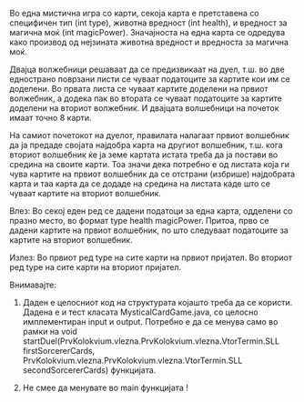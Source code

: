 Во една мистична игра со карти, секоја карта е претставена со специфичен тип (int type), животна вредност (int health), и вредност за магична моќ (int magicPower). Значајноста на една карта се одредува како производ од нејзината животна вредност и вредноста за магична моќ.

Двајца волжебници решаваат да се предизвикаат на дуел, т.ш. во две еднострано поврзани листи се чуваат податоците за картите кои им се доделени. Во првата листа се чуваат картите доделени на првиот волжебник, а додека пак во втората се чуваат податоците за картите доделени на вториот волжебник. И двајцата волшебници на почеток имаат точно 8 карти.

На самиот почетокот на дуелот, правилата налагаат првиот волшебник да ја предаде својата најдобра карта на другиот волшебник, т.ш. кога вториот волшебник ќе ја земе картата истата треба да ја постави во средина на своите карти. Тоа значи дека потребно е од листата која ги чува картите на првиот волшебник да се отстрани (избрише) најдобрата карта и таа карта да се додаде на средина на листата каде што се чуваат картите на вториот волшебник.

Влез: Во секој еден ред се дадени податоци за една карта, одделени со празно место, во формат type health magicPower. Притоа, прво се дадени картите на првиот волшебник, по што следуваат податоците за картите на вториот волшебник.

Излез: Во првиот ред type на сите карти на првиот пријател. Во вториот ред type на сите карти на вториот пријател.

Внимавајте:

1. Даден е целосниот код на структурата којашто треба да се користи. Дадена е и тест класата MysticalCardGame.java, со целосно имплементиран input и output. Потребно е да се менува само во рамки на void startDuel(PrvKolokvium.vlezna.PrvKolokvium.vlezna.VtorTermin.SLL<Card> firstSorcererCards, PrvKolokvium.vlezna.PrvKolokvium.vlezna.VtorTermin.SLL<Card> secondSorcererCards) функцијата.

2. Не смее да менувате во main функцијата !